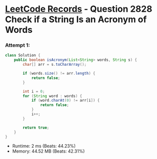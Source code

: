 # [LeetCode Records](../../README.md) - Question 2828 Check if a String Is an Acronym of Words

### Attempt 1: 
```java
class Solution {
    public boolean isAcronym(List<String> words, String s) {
        char[] arr = s.toCharArray();

        if (words.size() != arr.length) {
            return false;
        }

        int i = 0;
        for (String word : words) {
            if (word.charAt(0) != arr[i]) {
                return false;
            }
            i++;
        }

        return true;
    }
}
```
- Runtime: 2 ms (Beats: 44.23%)
- Memory: 44.52 MB (Beats: 42.31%)

<br>
